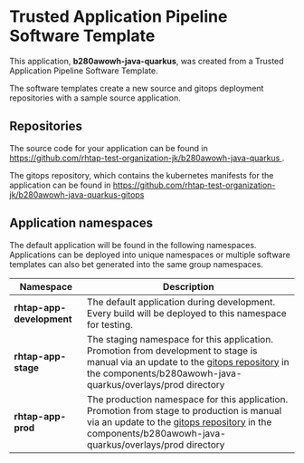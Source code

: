 # Trusted Application Pipeline Software Template

This application, **b280awowh-java-quarkus**, was created from a Trusted Application Pipeline Software Template.

The software templates create a new source and gitops deployment repositories with a sample source application. 

## Repositories

The source code for your application can be found in [https://github.com/rhtap-test-organization-jk/b280awowh-java-quarkus ](https://github.com/rhtap-test-organization-jk/b280awowh-java-quarkus ).
 
The gitops repository, which contains the kubernetes manifests for the application can be found in 
[https://github.com/rhtap-test-organization-jk/b280awowh-java-quarkus-gitops ](https://github.com/rhtap-test-organization-jk/b280awowh-java-quarkus-gitops ) 

## Application namespaces 

The default application will be found in the following namespaces. Applications can be deployed into unique namespaces or multiple software templates can also bet generated into the same group namespaces.  

|  Namespace   |  Description   |  
| -------- | -------- |   
| **rhtap-app-development** | The default application during development. Every build will be deployed to this namespace for testing. | 
| **rhtap-app-stage** | The staging namespace for this application. Promotion from development to stage is manual via an update to the [gitops repository](https://github.com/rhtap-test-organization-jk/b280awowh-java-quarkus-gitops ) in the components/b280awowh-java-quarkus/overlays/prod directory |  
| **rhtap-app-prod** | The production namespace for this application. Promotion from stage to production is manual via an update to the [gitops repository](https://github.com/rhtap-test-organization-jk/b280awowh-java-quarkus-gitops ) in the components/b280awowh-java-quarkus/overlays/prod directory | 